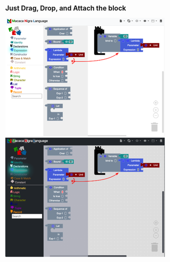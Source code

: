 ## Just Drag, Drop, and Attach the block

![workspace](assets/images/drag_light.png#only-light)
![workspace](assets/images/drag_dark.png#only-dark)